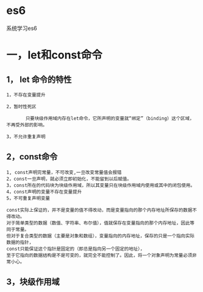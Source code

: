 # es6
系统学习es6
# 一，let和const命令

## 1， let 命令的特性
    1，不存在变量提升
      
    2，暂时性死区
    
           只要块级作用域内存在let命令，它所声明的变量就“绑定”（binding）这个区域，不再受外部的影响。
          
    3，不允许重复声明
    
## 2，const命令
    1, const声明完常量，不可改变,一旦改变常量值会报错
    2，const一旦声明，就必须立即初始化，不能留到以后赋值。
    3，const所在的代码块为块级作用域，所以其变量只在块级作用域内使用或其中的闭包使用。
    4，const声明的变量不存在变量提升
    5，不可重复声明变量
    
    const实际上保证的，并不是变量的值不得改动，而是变量指向的那个内存地址所保存的数据不得改动。
    对于简单类型的数据（数值、字符串、布尔值），值就保存在变量指向的那个内存地址，因此等同于常量。
    但对于复合类型的数据（主要是对象和数组），变量指向的内存地址，保存的只是一个指向实际数据的指针，
    const只能保证这个指针是固定的（即总是指向另一个固定的地址），
    至于它指向的数据结构是不是可变的，就完全不能控制了。因此，将一个对象声明为常量必须非常小心。
    

## 3，块级作用域    
    
    
  
